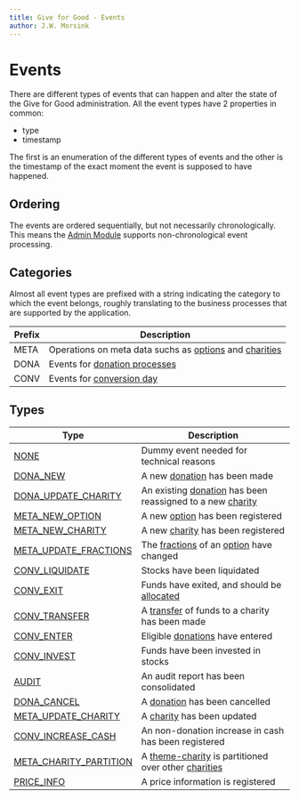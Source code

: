 ```yaml
---
title: Give for Good - Events
author: J.W. Morsink
---
```


# Events

There are different types of events that can happen and alter the state of the Give for Good administration.
All the event types have 2 properties in common:

* type
* timestamp

The first is an enumeration of the different types of events and the other is the timestamp of the exact moment the event is supposed to have happened.

## Ordering

The events are ordered sequentially, but not necessarily chronologically.
This means the [Admin Module](./admin_module) supports non-chronological event processing.

## Categories

Almost all event types are prefixed with a string indicating the category to which the event belongs, roughly translating to the business processes that are supported by the application.

| Prefix | Description                                                                             |
| ------ | --------------------------------------------------------------------------------------- |
| META   | Operations on meta data suchs as [options](./option) and [charities](./charity)         |
| DONA   | Events for [donation processes](./donation)                                             |
| CONV   | Events for [conversion day](./conversion_day)                                           |

## Types

| Type                                                      | Description                                                  |
| --------------------------------------------------------- | ------------------------------------------------------------ |
| [NONE](./events/NONE)                                     | Dummy event needed for technical reasons                     |
| [DONA_NEW](./events/DONA_NEW)                             | A new [donation](./donation) has been made                   |
| [DONA_UPDATE_CHARITY](./events/DONA_UPDATE_CHARITY)       | An existing [donation](.donation) has been reassigned to a new [charity](./charity) |
| [META_NEW_OPTION](./events/META_NEW_OPTION)               | A new [option](./option) has been registered                 |
| [META_NEW_CHARITY](./events/META_NEW_CHARITY)             | A new [charity](./charity) has been registered               |
| [META_UPDATE_FRACTIONS](./events/META_UPDATE_FRACTIONS)   | The [fractions](./option_fractions) of an [option](./option) have changed |
| [CONV_LIQUIDATE](./events/CONV_LIQUIDATE)                 | Stocks have been liquidated                                  |
| [CONV_EXIT](./events/CONV_EXIT)                           | Funds have exited, and should be [allocated](./allocation)   |
| [CONV_TRANSFER](./events/CONV_TRANSFER)                   | A [transfer](./transfer) of funds to a charity has been made |
| [CONV_ENTER](./events/CONV_ENTER)                         | Eligible [donations](./donation) have entered                |
| [CONV_INVEST](./events/CONV_INVEST)                       | Funds have been invested in stocks                           |
| [AUDIT](./events/AUDIT)                                   | An audit report has been consolidated                        |
| [DONA_CANCEL](./events/DONA_CANCEL)                       | A [donation](./donation) has been cancelled                  |
| [META_UPDATE_CHARITY](./events/META_UPDATE_CHARITY)       | A [charity](./charity) has been updated                      |
| [CONV_INCREASE_CASH](./events/CONV_INCREASE_CASH)         | An non-donation increase in cash has been registered         |
| [META_CHARITY_PARTITION](./events/META_CHARITY_PARTITION) | A [theme-charity](./theme) is partitioned over other [charities](./charity) |
| [PRICE_INFO](./events/PRICE_INFO)                         | A price information is registered                            |

